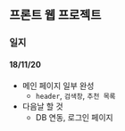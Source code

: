 ## 프론트 웹 프로젝트
### 일지
#### 18/11/20
- 메인 페이지 일부 완성
  - `header`, `검색창`, `추천 목록`
- 다음날 할 것
  - DB 연동, 로그인 페이지